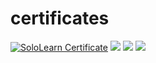 # certificates
[![SoloLearn Certificate](https://www.sololearn.com/certificates/course/en/22014213/1014/landscape/png)](https://www.sololearn.com/certificates/course/en/22014213/1014/landscape/png)
[![](https://www.sololearn.com/certificates/course/en/22014213/1097/landscape/png)](https://www.sololearn.com/certificates/course/en/22014213/1097/landscape/png)
[![](https://www.sololearn.com/certificates/course/en/22014213/1162/landscape/png)](https://www.sololearn.com/certificates/course/en/22014213/1162/landscape/png)
[![](https://www.sololearn.com/certificates/course/en/22014213/1157/landscape/png)](https://www.sololearn.com/certificates/course/en/22014213/1157/landscape/png)
